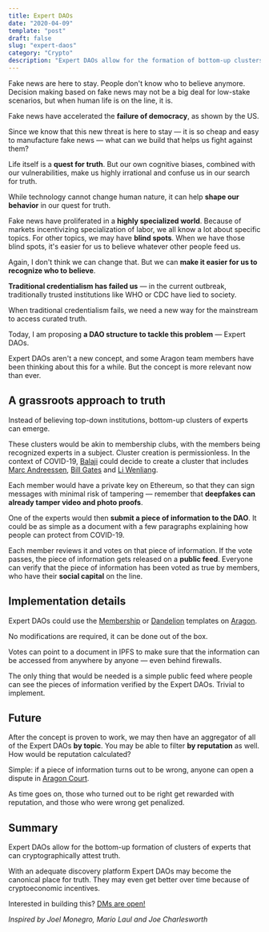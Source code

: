```yaml
---
title: Expert DAOs
date: "2020-04-09"
template: "post"
draft: false
slug: "expert-daos"
category: "Crypto"
description: "Expert DAOs allow for the formation of bottom-up clusters of experts that can cryptographically attest truth"
---
```


Fake news are here to stay. People don't know who to believe anymore. Decision making based on fake news may not be a big deal for low-stake scenarios, but when human life is on the line, it is.

Fake news have accelerated the **failure of democracy**, as shown by the US.

Since we know that this new threat is here to stay — it is so cheap and easy to manufacture fake news — what can we build that helps us fight against them?

Life itself is a **quest for truth**. But our own cognitive biases, combined with our vulnerabilities, make us highly irrational and confuse us in our search for truth.

While technology cannot change human nature, it can help **shape our behavior** in our quest for truth.

Fake news have proliferated in a **highly specialized world**. Because of markets incentivizing specialization of labor, we all know a lot about specific topics. For other topics, we may have **blind spots**. When we have those blind spots, it's easier for us to believe whatever other people feed us.

Again, I don't think we can change that. But we can **make it easier for us to recognize who to believe**.

**Traditional credentialism has failed us** — in the current outbreak, traditionally trusted institutions like WHO or CDC have lied to society.

When traditional credentialism fails, we need a new way for the mainstream to access curated truth.

Today, I am proposing **a DAO structure to tackle this problem** — Expert DAOs.

Expert DAOs aren't a new concept, and some Aragon team members have been thinking about this for a while. But the concept is more relevant now than ever.

## A grassroots approach to truth

Instead of believing top-down institutions, bottom-up clusters of experts can emerge.

These clusters would be akin to membership clubs, with the members being recognized experts in a subject. Cluster creation is permissionless. In the context of COVID-19, [Balaji](https://twitter.com/balajis/) could decide to create a cluster that includes [Marc Andreessen](https://en.wikipedia.org/wiki/Marc_Andreessen), [Bill Gates](https://en.wikipedia.org/wiki/Bill_Gates) and [Li Wenliang](https://en.wikipedia.org/wiki/Li_Wenliang).

Each member would have a private key on Ethereum, so that they can sign messages with minimal risk of tampering — remember that **deepfakes can already tamper video and photo proofs**.

One of the experts would then **submit a piece of information to the DAO**. It could be as simple as a document with a few paragraphs explaining how people can protect from COVID-19.

Each member reviews it and votes on that piece of information. If the vote passes, the piece of information gets released on a **public feed**. Everyone can verify that the piece of information has been voted as true by members, who have their **social capital** on the line.

## Implementation details

Expert DAOs could use the [Membership](https://help.aragon.org/article/35-explore-the-membership-organization) or [Dandelion](https://1hive.org/getting-started-with-dandelion-organizations/) templates on [Aragon](https://aragon.org).

No modifications are required, it can be done out of the box.

Votes can point to a document in IPFS to make sure that the information can be accessed from anywhere by anyone — even behind firewalls.

The only thing that would be needed is a simple public feed where people can see the pieces of information verified by the Expert DAOs. Trivial to implement.

## Future

After the concept is proven to work, we may then have an aggregator of all of the Expert DAOs **by topic**. You may be able to filter **by reputation** as well. How would be reputation calculated?

Simple: if a piece of information turns out to be wrong, anyone can open a dispute in [Aragon Court](https://aragon.org/aragon-court/).

As time goes on, those who turned out to be right get rewarded with reputation, and those who were wrong get penalized.

## Summary

Expert DAOs allow for the bottom-up formation of clusters of experts that can cryptographically attest truth.

With an adequate discovery platform Expert DAOs may become the canonical place for truth. They may even get better over time because of cryptoeconomic incentives.

Interested in building this? [DMs are open!](https://twitter.com/licuende)

*Inspired by Joel Monegro, Mario Laul and Joe Charlesworth*